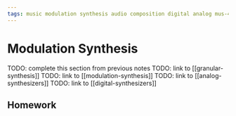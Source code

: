 ```yaml
---
tags: music modulation synthesis audio composition digital analog mus-407 synthesizers
---
```


# Modulation Synthesis

TODO: complete this section from previous notes
TODO: link to [[granular-synthesis]]
TODO: link to [[modulation-synthesis]]
TODO: link to [[analog-synthesizers]]
TODO: link to [[digital-synthesizers]]

## Homework
